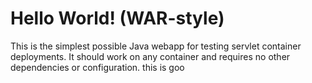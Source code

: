 Hello World! (WAR-style)
===============

This is the simplest possible Java webapp for testing servlet container deployments.  It should work on any container and requires no other dependencies or configuration.
this is goo
